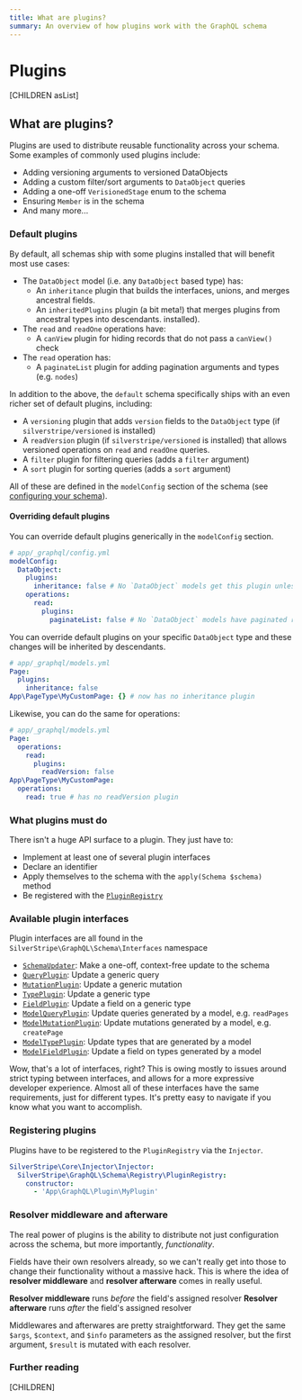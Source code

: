 ```yaml
---
title: What are plugins?
summary: An overview of how plugins work with the GraphQL schema
---
```


# Plugins

[CHILDREN asList]

## What are plugins?

Plugins are used to distribute reusable functionality across your schema. Some examples of commonly used plugins include:

- Adding versioning arguments to versioned DataObjects
- Adding a custom filter/sort arguments to `DataObject` queries
- Adding a one-off `VerisionedStage` enum to the schema
- Ensuring `Member` is in the schema
- And many more...

### Default plugins

By default, all schemas ship with some plugins installed that will benefit most use cases:

- The `DataObject` model (i.e. any `DataObject` based type) has:
  - An `inheritance` plugin that builds the interfaces, unions, and merges ancestral fields.
  - An `inheritedPlugins` plugin (a bit meta!) that merges plugins from ancestral types into descendants.
 installed).
- The `read` and `readOne` operations have:
  - A `canView` plugin for hiding records that do not pass a `canView()` check
- The `read` operation has:
  - A `paginateList` plugin for adding pagination arguments and types (e.g. `nodes`)

In addition to the above, the `default` schema specifically ships with an even richer set of default
plugins, including:

- A `versioning` plugin that adds `version` fields to the `DataObject` type (if `silverstripe/versioned` is installed)
- A `readVersion` plugin (if `silverstripe/versioned` is installed) that allows versioned operations on
`read` and `readOne` queries.
- A `filter` plugin for filtering queries (adds a `filter` argument)
- A `sort` plugin for sorting queries (adds a `sort` argument)

All of these are defined in the `modelConfig` section of the schema (see [configuring your schema](../getting_started/configuring_your_schema)).

#### Overriding default plugins

You can override default plugins generically in the `modelConfig` section.

```yml
# app/_graphql/config.yml
modelConfig:
  DataObject:
    plugins:
      inheritance: false # No `DataObject` models get this plugin unless opted into
    operations:
      read:
        plugins:
          paginateList: false # No `DataObject` models have paginated read operations unless opted into
```

You can override default plugins on your specific `DataObject` type and these changes will be inherited by descendants.

```yml
# app/_graphql/models.yml
Page:
  plugins:
    inheritance: false
App\PageType\MyCustomPage: {} # now has no inheritance plugin
```

Likewise, you can do the same for operations:

```yml
# app/_graphql/models.yml
Page:
  operations:
    read:
      plugins:
        readVersion: false
App\PageType\MyCustomPage:
  operations:
    read: true # has no readVersion plugin
```

### What plugins must do

There isn't a huge API surface to a plugin. They just have to:

- Implement at least one of several plugin interfaces
- Declare an identifier
- Apply themselves to the schema with the `apply(Schema $schema)` method
- Be registered with the [`PluginRegistry`](api:SilverStripe\GraphQL\Schema\Registry\PluginRegistry)

### Available plugin interfaces

Plugin interfaces are all found in the `SilverStripe\GraphQL\Schema\Interfaces` namespace

- [`SchemaUpdater`](api:SilverStripe\GraphQL\Schema\Interfaces\SchemaUpdater): Make a one-off, context-free update to the schema
- [`QueryPlugin`](api:SilverStripe\GraphQL\Schema\Interfaces\QueryPlugin): Update a generic query
- [`MutationPlugin`](api:SilverStripe\GraphQL\Schema\Interfaces\MutationPlugin): Update a generic mutation
- [`TypePlugin`](api:SilverStripe\GraphQL\Schema\Interfaces\TypePlugin): Update a generic type
- [`FieldPlugin`](api:SilverStripe\GraphQL\Schema\Interfaces\FieldPlugin): Update a field on a generic type
- [`ModelQueryPlugin`](api:SilverStripe\GraphQL\Schema\Interfaces\ModelQueryPlugin): Update queries generated by a model, e.g. `readPages`
- [`ModelMutationPlugin`](api:SilverStripe\GraphQL\Schema\Interfaces\ModelMutationPlugin): Update mutations generated by a model, e.g. `createPage`
- [`ModelTypePlugin`](api:SilverStripe\GraphQL\Schema\Interfaces\ModelTypePlugin): Update types that are generated by a model
- [`ModelFieldPlugin`](api:SilverStripe\GraphQL\Schema\Interfaces\ModelFieldPlugin): Update a field on types generated by a model

Wow, that's a lot of interfaces, right? This is owing mostly to issues around strict typing between interfaces,
and allows for a more expressive developer experience. Almost all of these interfaces have the same requirements,
just for different types. It's pretty easy to navigate if you know what you want to accomplish.

### Registering plugins

Plugins have to be registered to the `PluginRegistry` via the `Injector`.

```yml
SilverStripe\Core\Injector\Injector:
  SilverStripe\GraphQL\Schema\Registry\PluginRegistry:
    constructor:
      - 'App\GraphQL\Plugin\MyPlugin'
```

### Resolver middleware and afterware

The real power of plugins is the ability to distribute not just configuration across the schema, but
more importantly, *functionality*.

Fields have their own resolvers already, so we can't really get into those to change
their functionality without a massive hack. This is where the idea of **resolver middleware** and
**resolver afterware** comes in really useful.

**Resolver middleware** runs *before* the field's assigned resolver
**Resolver afterware** runs *after* the field's assigned resolver

Middlewares and afterwares are pretty straightforward. They get the same `$args`, `$context`, and `$info`
parameters as the assigned resolver, but the first argument, `$result` is mutated with each resolver.

### Further reading

[CHILDREN]
